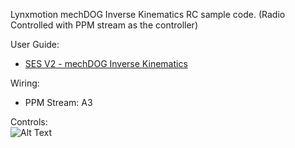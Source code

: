 Lynxmotion mechDOG Inverse Kinematics RC sample code. (Radio Controlled with PPM stream as the controller)

User Guide:
- [SES V2 - mechDOG Inverse Kinematics](https://wiki.lynxmotion.com/info/wiki/lynxmotion/view/servo-erector-set-robots-kits/ses-v2-robots/ses-v2-legged/ses-v2-mechdog/mechdog-quickstart/mechdog-setup/ik-gait/)

Wiring:<br>
- PPM Stream: A3
  
Controls:  
  ![Alt Text](https://wiki.lynxmotion.com/info/wiki/lynxmotion/download/servo-erector-set-robots-kits/ses-v2-robots/ses-v2-legged/ses-v2-mechdog/mechdog-quickstart/mechdog-setup/ik-gait/WebHome/SESV2-mechDOG-Setup-RC-Control-IK-REV1.png)
